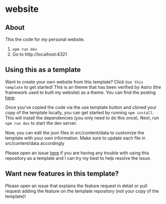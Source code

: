 # website

## About

This the code for my personal website.

1. `npm run dev`
2. Go to http://localhost:4321

## Using this as a template

Want to create your own website from this template? Click `Use this template` to get started! This is an theme that has been verified by Astro (the framework used to built my website) as a theme. You can find the posting [here](https://astro.build/themes/details/minimal-personal-website-portfolio/).

Once you've copied the code via the use template button and cloned your copy of the template locally, you can get started by running `npm install`. This will install the dependencies (you only need to do this once). Next, run `npm run dev` to start the dev server.

Now, you can edit the json files in src/content/data to customize the template with your own information. Make sure to update each file in src/content/data accordingly

Please open an issue [here](https://github.com/raspberri05/website/issues) if you are having any trouble with using this repository as a template and I can try my best to help resolve the issue.

## Want new features in this template?

Please open an issue that explains the feature request in detail or pull request adding the feature on the template repository (not your copy of the template)!
